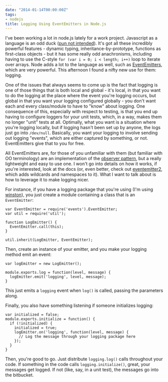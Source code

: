 ```yaml
---
date: "2014-01-14T00:00:00Z"
tags:
- nodejs
title: Logging Using EventEmitters in Node.js
---
```


I\'ve been working a lot in node.js lately for a work project.
Javascript as a language is an odd duck ([pun not
intended](http://en.wikipedia.org/wiki/Duck_typing#In_JavaScript)).
It\'s got all these incredibly powerful features - dynamic typing,
inheritance-by-prototype, functions as first-class objects - but it has
some really odd anachronisms, including having to use the C-style
`for (var i = 0; i < length; i++)` loop to iterate over arrays. Node
adds a lot to the language as well, such as
[EventEmitters](http://nodejs.org/api/events.html), which are very
powerful. This afternoon I found a nifty new use for them: logging.

One of the issues that always seems to come up is the fact that logging
is one of those things that is both local and global - it\'s local, in
that you want to do the logging at the place where the event you\'re
logging occurs, but global in that you want your logging configured
globally - you don\'t want each and every class/module to have to
\"know\" about logging. One consequence of this, especially with respect
to testing, is that you end up having to configure loggers for your unit
tests, which, in a way, makes them no longer \"unit\" tests at all.
Optimally, what you want is a situation where you\'re logging locally,
but if logging hasn\'t been set up by anyone, the logs just go into
`/dev/null`. Basically, you want your logging to involve sending out
logging \"events\", which are either captured by something, or not.
EventEmitters give that to you for free.

All EventEmitters are, for those of you unfamiliar with them (but
familiar with OO terminology) are an implementation of the [observer
pattern](http://en.wikipedia.org/wiki/Observer_pattern), but a really
lightweight and easy to use one. I won\'t go into details on how it
works, if you\'re interested, look at the docs (or, even better, check
out [eventemitter2](https://github.com/hij1nx/EventEmitter2), which adds
wildcards and namespaces to it). What I want to talk about is how to
leverage it to make logging nicer.

For instance, if you have a logging package that you\'re using (I\'m
using [winston](https://github.com/flatiron/winston)), you just create a
module containing a class that is an `EventEmitter`:

    var EventEmitter = require('events').EventEmitter;
    var util = require('util');

    function LogEmitter() {
      EventEmitter.call(this);
    }

    util.inherit(LogEmitter, EventEmitter);

Then, create an instance of your emitter, and you make your logging
method emit an event:

    var logEmitter = new LogEmitter();

    module.exports.log = function(level, message) {
      logEmitter.emit('logging', level, message);
    }

This just emits a `logging` event when `log()` is called, passing the
parameters along.

Finally, you also have something listening if someone initializes
logging:

    var initialized = false;
    module.exports.initialize = function() {
      if (!initialized) {
        initialized = true;
        logEmitter.on('logging', function(level, message) {
          // Log the message through your logging package here
        });
      }
    }

Then, you\'re good to go. Just distribute `logging.log()` calls
throughout your code. If something in the code calls
`logging.initialize()`, great, your messages get logged. If not (like,
say, in a unit test), the messages go into the bitbucket.
